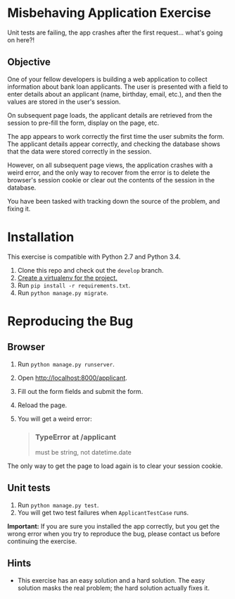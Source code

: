 # Misbehaving Application Exercise
Unit tests are failing, the app crashes after the first request... what's going
    on here?!

## Objective
One of your fellow developers is building a web application to collect
    information about bank loan applicants.  The user is presented with a field
    to enter details about an applicant (name, birthday, email, etc.), and then
    the values are stored in the user's session.

On subsequent page loads, the applicant details are retrieved from the session
    to pre-fill the form, display on the page, etc.

The app appears to work correctly the first time the user submits the form.
    The applicant details appear correctly, and checking the database shows
    that the data were stored correctly in the session.

However, on all subsequent page views, the application crashes with a weird
    error, and the only way to recover from the error is to delete the
    browser's session cookie or clear out the contents of the session in the
    database.

You have been tasked with tracking down the source of the problem, and fixing
    it.

# Installation
This exercise is compatible with Python 2.7 and Python 3.4.

1. Clone this repo and check out the `develop` branch.
2. [Create a virtualenv for the project.](http://virtualenvwrapper.readthedocs.org/en/latest/#introduction)
3. Run `pip install -r requirements.txt`.
4. Run `python manage.py migrate`.

# Reproducing the Bug
## Browser
1. Run `python manage.py runserver`.
2. Open <http://localhost:8000/applicant>.
3. Fill out the form fields and submit the form.
4. Reload the page.
5. You will get a weird error:

    > ### TypeError at /applicant
    > must be string, not datetime.date

The only way to get the page to load again is to clear your session cookie.

## Unit tests
1. Run `python manage.py test`.
2. You will get two test failures when `ApplicantTestCase` runs.

**Important:**  If you are sure you installed the app correctly, but you get
    the wrong error when you try to reproduce the bug, please contact us before
    continuing the exercise.

## Hints
- This exercise has an easy solution and a hard solution.  The easy solution
    masks the real problem; the hard solution actually fixes it.
